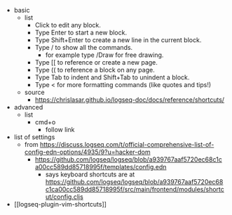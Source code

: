 - basic
	- list
		- Click to edit any block.
		- Type Enter to start a new block.
		- Type Shift+Enter to create a new line in the current block.
		- Type / to show all the commands.
			- for example type /Draw for free drawing.
		- Type [[ to reference or create a new page.
		- Type (( to reference a block on any page.
		- Type Tab to indent and Shift+Tab to unindent a block.
		- Type < for more formatting commands (like quotes and tips!)
	- source
		- https://chrislasar.github.io/logseq-doc/docs/reference/shortcuts/
- advanced
	- list
		- cmd+o
			- follow link
- list of settings
	- from https://discuss.logseq.com/t/official-comprehensive-list-of-config-edn-options/4935/9?u=hacker-dom
		- https://github.com/logseq/logseq/blob/a939767aaf5720ec68c1ca00cc589dd85718995f/templates/config.edn
			- says keyboard shortcuts are at https://github.com/logseq/logseq/blob/a939767aaf5720ec68c1ca00cc589dd85718995f/src/main/frontend/modules/shortcut/config.cljs
- [[logseq-plugin-vim-shortcuts]]
